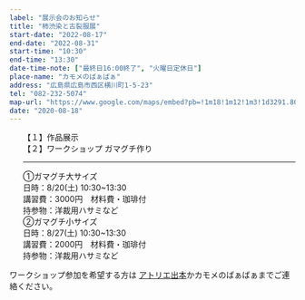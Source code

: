 ```yaml
---
label: "展示会のお知らせ"
title: "柿渋染と古裂服展"
start-date: "2022-08-17"
end-date: "2022-08-31"
start-time: "10:30"
end-time: "13:30"
date-time-note: ["最終日16:00終了", "火曜日定休日"]
place-name: "カモメのばぁばぁ"
address: "広島県広島市西区横川町1-5-23"
tel: "082-232-5074"
map-url: "https://www.google.com/maps/embed?pb=!1m18!1m12!1m3!1d3291.806503072102!2d132.44833671517088!3d34.40626380643806!2m3!1f0!2f0!3f0!3m2!1i1024!2i768!4f13.1!3m3!1m2!1s0x355a989f1e8641f3%3A0x782cd8bb00308e1c!2zR2FsbGVyee-8i0NhZmUg44Kr44Oi44Oh44Gu44Gw44GB44Gw44GB!5e0!3m2!1sja!2sjp!4v1660135587687!5m2!1sja!2sjp"
date: "2020-08-18"
---
```


<ul>
  <div>【１】作品展示</div>
  <div>【２】ワークショップ ガマグチ作り</div>
  <hr>
  <div className="s-title">①ガマグチ大サイズ</div>
  <div className=''>
    <div className="">日時：8/20(土) 10:30~13:30</div>
    <div className="">講習費：3000円　材料費・珈琲付</div>
    <div className="">持参物：洋裁用ハサミなど</div>
  </div>
  <div className="s-title">②ガマグチ小サイズ</div>
  <div>
    <div className="">日時：8/27(土) 10:30~13:30</div>
    <div className="">講習費：2000円　材料費・珈琲付</div>
    <div className="">持参物：洋裁用ハサミなど</div>
  </div>
</ul>
ワークショップ参加を希望する方は <a href="https://www.instagram.com/papa.monkey/"
  target="_blank"
  rel="noreferrer"
>アトリエ出本</a>かカモメのばぁばぁまでご連絡ください。
